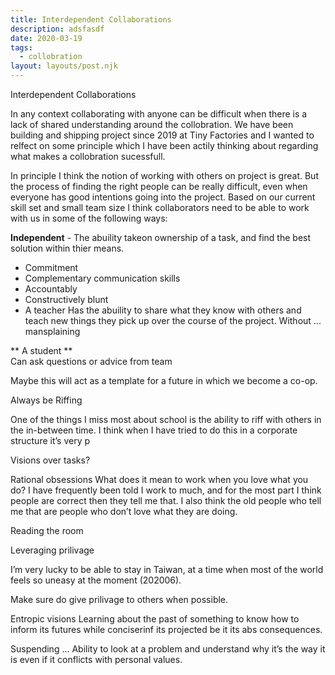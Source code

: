 ```yaml
---
title: Interdependent Collaborations
description: adsfasdf
date: 2020-03-19
tags:
  - collobration
layout: layouts/post.njk
---
```



Interdependent Collaborations 

In any context collaborating with anyone can be difficult when there is a lack of shared understanding around the collobration. We have been building and shipping project since 2019 at Tiny Factories and I wanted to relfect on some principle which I have been actily thinking about regarding what makes a collobration sucessfull. 


In principle I think the notion of working with others on project is great. But the process of finding the right people can be really difficult, even when everyone has good intentions going into the project. Based on our current skill set and small team size I think collaborators need to be able to work with us in some of the following ways:





**Independent** - The abuility takeon ownership of a task, and find the best solution within thier means.  

- Commitment 
- Complementary communication skills  
- Accountably 
- Constructively blunt 
- A teacher
Has the abuility to share what they know with others and teach new things they pick up over the course of the project. Without ... mansplaining 
 
** A student **  
Can ask questions or advice from team


Maybe this will act as a template for a future in which we become a co-op.  

Always be Riffing

One of the things I miss most about school is the ability to riff with others in the in-between time. I think when I have tried to do this in a corporate structure it’s very p


Visions over tasks?


Rational obsessions
What does it mean to work when you love what you do?
I have frequently been told I work to much, and for the most part I think people are correct then they tell me that. I also think the old people who tell me that are people who don’t love what they are doing. 


Reading the room



Leveraging prilivage

I’m very lucky to be able to stay in Taiwan, at a time when most of the world feels so uneasy at the moment (202006).

Make sure do give prilivage to others when possible. 


Entropic visions 
Learning about the past of something to know how to inform its futures while conciserinf its projected be it its abs consequences. 


Suspending ...
Ability to look at a problem and understand why it’s the way it is even if it conflicts with personal values. 